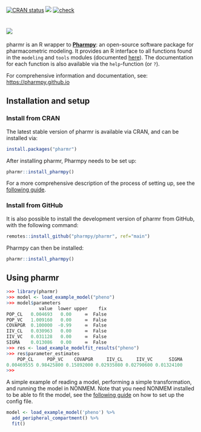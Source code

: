 <!-- badges: start -->

[![CRAN
status](https://www.r-pkg.org/badges/version/pharmr)](https://cran.r-project.org/package=pharmr)
[![](https://img.shields.io/github/r-package/v/pharmpy/pharmr?label=github%20version&logo=github)](https://github.com/pharmpy/pharmr)
[![check](https://github.com/pharmpy/pharmr/workflows/check.yaml/badge.svg)](https://github.com/pharmpy/pharmr/actions)
<!-- badges: end -->

# ![](https://github.com/pharmpy/pharmpy/blob/master/docs/pharmr_logo.svg)

pharmr is an R wrapper to [**Pharmpy**](https://github.com/pharmpy/pharmpy): an open-source software package for 
pharmacometric modeling. It provides an R interface to all functions found in the `modeling` and `tools` modules
(documented [here](https://pharmpy.github.io/latest/api.html)). The documentation for each function is also available via the `help`-function (or `?`). 

For comprehensive information and documentation, see: https://pharmpy.github.io

## Installation and setup

### Install from CRAN

The latest stable version of pharmr is available via CRAN, and can be installed via:

```R
install.packages("pharmr")
```

After installing pharmr, Pharmpy needs to be set up:

```R
pharmr::install_pharmpy()
```

For a more comprehensive description of the process of setting up, see the [following guide](https://pharmpy.github.io/latest/using_r.html).

### Install from GitHub

It is also possible to install the development version of pharmr from GitHub, with the following command:

```R
remotes::install_github("pharmpy/pharmr", ref="main")
```

Pharmpy can then be installed:

```R
pharmr::install_pharmpy()
```

## Using pharmr

```R
>>> library(pharmr)
>>> model <- load_example_model("pheno")
>>> model$parameters
            value  lower upper    fix
POP_CL   0.004693   0.00     ∞  False
POP_VC   1.009160   0.00     ∞  False
COVAPGR  0.100000  -0.99     ∞  False
IIV_CL   0.030963   0.00     ∞  False
IIV_VC   0.031128   0.00     ∞  False
SIGMA    0.013086   0.00     ∞  False
>>> res <- load_example_modelfit_results("pheno")
>>> res$parameter_estimates
    POP_CL     POP_VC    COVAPGR     IIV_CL     IIV_VC      SIGMA 
0.00469555 0.98425800 0.15892000 0.02935080 0.02790600 0.01324100 
>>>
```

A simple example of reading a model, performing a simple transformation, and running the model in NONMEM. Note that
you need NONMEM installed to be able to fit the model, see the [following guide](https://pharmpy.github.io/latest/configuration.html) 
on how to set up the config file.

```R
model <- load_example_model('pheno') %>%
  add_peripheral_compartment() %>%
  fit()
```

